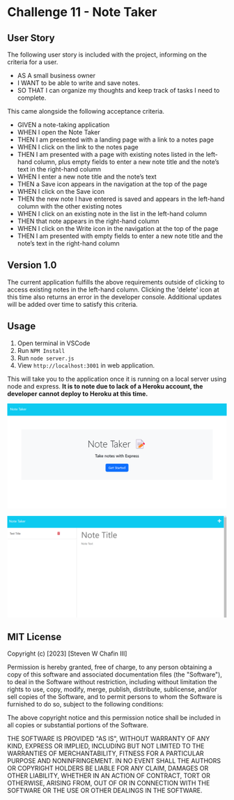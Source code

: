 # Challenge 11 - Note Taker

## User Story
The following user story is included with the project, informing on the criteria for a user.

- AS A small business owner
- I WANT to be able to write and save notes.
- SO THAT I can organize my thoughts and keep track of tasks I need to complete.

This came alongside the following acceptance criteria. 
- GIVEN a note-taking application
- WHEN I open the Note Taker
- THEN I am presented with a landing page with a link to a notes page
- WHEN I click on the link to the notes page
- THEN I am presented with a page with existing notes listed in the left-hand column, plus empty fields to enter a new note title and the note’s text in the right-hand column
- WHEN I enter a new note title and the note’s text
- THEN a Save icon appears in the navigation at the top of the page
- WHEN I click on the Save icon
- THEN the new note I have entered is saved and appears in the left-hand column with the other existing notes
- WHEN I click on an existing note in the list in the left-hand column
- THEN that note appears in the right-hand column
- WHEN I click on the Write icon in the navigation at the top of the page
- THEN I am presented with empty fields to enter a new note title and the note’s text in the right-hand column

## Version 1.0
The current application fulfills the above requirements outside of clicking to access existing notes in the left-hand column. Clicking the 'delete' icon at this time also returns an error in the developer console. Additional updates will be added over time to satisfy this criteria. 

## Usage 
1. Open terminal in VSCode
2. Run `NPM Install` 
3. Run `node server.js` 
4. View `http://localhost:3001` in web application. 

This will take you to the application once it is running on a local server using node and express. **It is to note due to lack of a Heroku account, the developer cannot deploy to Heroku at this time.**

![Open Application at Home Screen](/Develop/public/assets/express1.png)

![Open Application at Notes Screen](/Develop//public//assets/express2.png)

## MIT License 
Copyright (c) [2023] [Steven W Chafin III]

Permission is hereby granted, free of charge, to any person obtaining a copy of this software and associated documentation files (the "Software"), to deal in the Software without restriction, including without limitation the rights to use, copy, modify, merge, publish, distribute, sublicense, and/or sell copies of the Software, and to permit persons to whom the Software is furnished to do so, subject to the following conditions:

The above copyright notice and this permission notice shall be included in all copies or substantial portions of the Software.

THE SOFTWARE IS PROVIDED "AS IS", WITHOUT WARRANTY OF ANY KIND, EXPRESS OR IMPLIED, INCLUDING BUT NOT LIMITED TO THE WARRANTIES OF MERCHANTABILITY, FITNESS FOR A PARTICULAR PURPOSE AND NONINFRINGEMENT. IN NO EVENT SHALL THE AUTHORS OR COPYRIGHT HOLDERS BE LIABLE FOR ANY CLAIM, DAMAGES OR OTHER LIABILITY, WHETHER IN AN ACTION OF CONTRACT, TORT OR OTHERWISE, ARISING FROM, OUT OF OR IN CONNECTION WITH THE SOFTWARE OR THE USE OR OTHER DEALINGS IN THE SOFTWARE.
